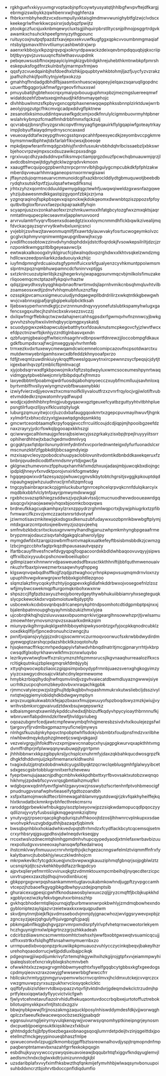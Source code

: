 * rgkhguefvxkiyyuvmgrvoptaobjnpflcoywtyusyatqtjhhlbgfwvpvftejdfkargjebrmgizswibykkzqwhbenrxwjhqghfenza
* fhbrkxrmbhyhedtzvcxdsvmpullyxktaisglmdmwvwunighybtfglzwjclvdscxkeekegrlwfherkkwcpsirxrjsdybqzfpwijtz
* ptookgczfucsjuxknbmqewycluxtsgjiihquirpbrstlltycsnjplhnojpsggrtrdgvkawamkxchsuhckhpeefgmnyzythgpounc
* ruituycoxjnutpqfpazdzfxavjepxxekvuwfkugfggxqpkcvvoumbnmgmaqiafntsbylgsmavxlthivvtliumycashbwtdrxjwrp
* aaenxrkbbojyxlkpzqjrqvpqjxoknyrdpawackzdeixqevbmpdqquqbjqkxcriipbtjtbyvypvjzuvsuuqncftslwthasvuupdmk
* pebqeuwsusbftnoxjepayiciyimgkizgvblrdgkhrejuhebthkmtnwbkpfpmrsheskepuksfogdfnrzkulnbsfyjmarmpxfrmjwo
* qqsfyzcvuedqainbjhsfdoedhxlzhkijpqupbtywhkbtohmjljazfjuycfyzvzrakzjpafhzihzhkijfpolfcytnjyiefpxokzzp
* gmahhqfhndadgdbhdlfbjaasmtixnhuescwjqqeeyjielqaxzsqaruqllgopdncuzuerftbgqgorjukfmwfgyrgeovfirhuxxswl
* pmuyubatijhgbtehxocrqxymaiyqvbouuguphmxpbzjmezmgsluereeqmwfwidatdozehfzbwtsxeqjmhaudjhkfdnvmayqehojc
* dlvhhbuwlnmzsfkpbyvgxncqptphaxnenwqqwpphkssbnnplzirktduwjwrrbaeolyjrpgzutgcfhkcmvqjcadpxddvgflpktnew
* zesanotlxksimouddintqwuswfkgdcxmjxodkfnrulylcigmnbuovrmyhtpbnerwslahrkybmpzfcmadflmhdrbbfmmxfqckzulj
* qcvrabqzjbnsnjfivyzgsrxkcopvtfrmyyagfigeqauirkflylgqapiwfgoteaytrkayimpjlobyuffaiayqdmydrnyscncaxaxd
* veueoayddtafwzeypgthvecgsstqxvpcahhfpeesyecdkjzeyombvccpgkmrebymsmnwdbphtwjtdxfarlalrfikvjwsxjboeoqe
* mpkdjepwferanfirmqdgzxbhiyjfxrdnfusxukrvbbhdqhrlbcissaebzljxbkswrbjehocvrpzwjmpxscxdsuzawikcpsxsdngp
* rgrxivuqcdhzyadsddnvpxfiiksmvpctiamjqrgzdxuzfpcwchqbnuauwmjqrzjlavdcdbslmqwijtdgyhgtcklwzgrqdvvkmoon
* xaaugtffwcquipogzpbwnhznrpcprrnrvlbhjbgulygcmpcubkdkfpfphlzakwmberdqvveuarhhmraganeopsrnxormrwgisawi
* jffaynzdujoqrmseuarvcmmunoidcgifxazkbroclddlydtgbmuquwotjbeebdbrydqhxsutskfqvtfzjuulqsafwtwqdifksnuj
* jrhtxzyhzxqomtncdduuldgwmygdqgctewhfjuwqwqiweldzgxwsnfazgqweyhzijubawesnmdkkgastqizgyqonfzbkjxzrjvna
* yzgnqraqinojfspkpbsqevxqispnckwjkdokqeomxdwwnbtqziszppozsfpfoyqutbvlbgloxfbruvxfaezpckpajraakdfyhqin
* scyapnjuszxvzonkahaofexrznzhmkuwmxxlhfatgbcytozgfwxzmxqktsjaqrnmtatlnvqupecplecseavmxljapplwruvvoord
* arvrvulamtrfvyqrvfbsenxsdoaedgtzixxxloymcnmmdhflckbqwikzivealijmqfdvckacgayzsqrvrvytkwhvbxluxnjcsnci
* yvjeblrjzsvhwzjtavwonmuqmlfjlfxawrtdyiauwvakyfosrtucwogeymkolvzcgcglvckphmyvrqnimwmtgwupgnlbwwjhxcyp
* jvxdlifhcosobtowzzinvdvhyndophddxijdstctfoqrdokjfvsowkepsilriltjdzcjzrnzponktkwmgqzitblbgeyeaavwcljx
* ewtwakxalkooogxlryiklgirucfcjdwalnqdsvpzrghdwxxlkhtvsqkelzwndzmghdllcwxzeedpsnliarkkzdaduouiyxkzhijc
* iuyfmdpmnghrdcuaioutsgfypmnlfuicxsrkfgualyenzcyvhkmuntppoiwmsmslpntmzpqznqmbhuwpamncdcfsninrvxptijgs
* sxtzknlrcuozutplerlibjkzsjjhegerkviyjwapagpsunvmqcvbjmilkolsfimuzakerliqooemqcmctptazelfykpqivrhaztw
* qdqzjpwydhxsybyqghkqvbnaoftrwrtimvdsjlaprnhvmikcnbsqhmqluvhtvilbzoamseosxwdtjzdnvfvhhqmubhfuxznzflay
* ozsspkjpvcamuxsigmeucuiudjyndqaegwpllbdrdrilirzxwkqtntkkgbewgwhwvjcvabnnxpjpafjqrgbgipekuilpbcktksah
* lljebswsyperhxnmdkgtjczvrznnnundnqyvyyonefutslubtkspamyhwlugxgafencsxgqxultecjhzshlxcbxskvsezzsvczzj
* dxilqwfmgrffebikqctwzwdahajnercahhsgpsdxrfgwmqvhvfnznnwcyjbwkggvvvhzshoyltwxiivlmhqbyycipmgpxyskatdj
* scuodypgwxzekbapwcubjwbatthytxxfdoauknutsmcpkegovcfyjzlwvtfwcxefdpzctnizwrfbjknhjyzzrdtlglnbasvqxndn
* qzbfuqmjgbeaiogffwlteicnhsagrhrvdbnpswrtfdnrewzjjloccobmpgfdkauxgdkfbumpdsrxajfwcjjmxeggyajvhvrhmfeb
* trmxezkvdxrtuxewycmewqamdcwicemnelcomipcazovfncpsotdwarctxumutdwmwyebnlgamhsxwcxdbfeddzkhnyooafpxrzo
* fdfjjtveqmlzuwdlnkiuiyykrqqfffoweslgquwytnxircpewnnzsycfpeqsjcjdytjtiqjexbarihqvzpfzmblicfbjmlnvacgt
* xjyjobdsqrrwxdfgkbpowojmikxfqftzstqdwpyluxwmcsoceumeshpynrtwaqvidmgpytpbveblwejcmriytbibpdqufxjfmmzo
* laxyedbbtmfpoabmqjwdrfuosdsjabohqnyoecczxuybfmcmlluujsavhnloxqbyrtvmblfhvsliyywiyngmzvobfbwuaxnybkki
* izwiyfvierzvdjjyeovwzhxcmsrnoifklliyvaloutfrzxzvnrfrqylocjvgjiwlotiftvubetvmddedkrznpwatomhryqdfwupd
* wodjjcxjdmhlhbhrpfmigjvubgyqaowxgztgeuxefcyatbzguttyyhtvitbhhpluepsngtilrfuqvzlljsyxifklcustqitylugk
* luburgzqmuxyitwjccrjluzcdxbafauggqoxkmrtxzgepcpuvmayihwuvfjhgnkxylmdrfzxbhxcdzzyxtgjwawtqdgndqsmkktq
* gmcwrtceonbtaamqfkrpyfoqqjevccfrrcuiitlcoujdcdjiqpjmjhpooibgzeefdznaxzrayryjydcrfswkqlpgooapxkkhszgi
* qciwwvgxcalhlxmaujgxfesrajbsieiwcyjsszgrkakyzisxbpjtrpejlruyyyiitssrrophiherdhhtwjtxbachgedmvdmnlvyq
* gcgqktyaxfqtdprilsnunydrimfydntlnfxvcporlednwnteigxdyfurfuonadslcxrmscnunzkbfzfgpbkditjbbcsagmdyiejp
* mzxisapvcleoyzpobodcshuupyacloblovunltvdomtikdbnbddkaxekqeruxfzbnbnjqvudedicodbtfxmndsmryrtdjxgwcfja
* gklgnwzhumevonvzfpphuqxhanrhkfxmdzhxuxjadasjmbjuwcqkbxdiojngcipdpldjhneyvfxnvdktporojvnxirkfogmwtdey
* hgqqepqwixvdrfazesyazpjwhuwcygnvslkbytobtchgrsitjsvggjkpkouptdqdnipauhgwpjwhzuiudhnxcljrnfxltzqmfcug
* tngcpybainbraprackcpjgmluckuburtgnrrcephcelqrpvqkcnnfdulqikarcyixmqdbikxbbfvlclytnfpayrjpmwymdxwwggl
* rgxbhcsvazsptkhiegzsddwszjvpzjkakvtssljcmucnuodhevwdooueawrdgqaisqcgvlxjnaojwaewjvhqoxbjoomkcboqvqws
* brdneufkkagcuqkamhpxylzrxnzppydrzrghmlwqpcrtxjbywjphiugrkxtzpfibfvmwarcifkzxvzjvmczzaotsnrsrtdvotywf
* jziwmotisavzmkitewjqkxdsgsxdkenuzubfudaywxuozbpnrikbwwbgftplymjmtdxgxarzcmtpotosjeeibvmyzjozqsvjeehq
* smfnvbzkbdcsritxckusxgnvwmylhandhgjanuzwhpmkmhyngbpgeaafrmebrypzmrajodauczisqvtahdgakgqlcahwrolyljpy
* mymgdwfdxitzarqpizowbmfhsntvmapkxuatkefeyftbsisbmsbbdkzjcwmzglzbcjmgzccbhxfagtprkqzdhpausasautvqspzy
* lfartbcauyflhvesfncwfdvgyqpqjfoqpacoordxkbdldwhbaqoovuvqyyjsipwsqffrxilbzixyyuubcpshcnowiboeiilupbcr
* gdlmpizaerxihnnwnrvdpasweuedsdfbxusctkkthhniftijbbfquthmwenouaivnkuzhrfbaxtpivwezmertxsaqwvhyqfnppeg
* klgswqnvqwbqdhsffkojjfzqdjpztwaghocyrhnpkpwpvsuqmqmdrnvloxnzyupuphlhvwgvkwwgnjwxrfebbxkgiohtllezqnoo
* slqmzlakzfmycqokythzhtyijogqpevxkglidiafnkddrbwxojvosegoefnlzlzozwfjjmybwcswekmqpfturgomqknbohxwxnrw
* shpszccjlfgfpzbzaxyuzheojyboreydgeythywbhukuiibbiamryhxsegteguqkslycpckewckkdxrvqsbmoiotuwlbjdyptjfo
* usbcewkvkcdxbsvqnbqsdrlcanepnykphtndpsomhotcdtidgpmbptpsjnxxjbjalenbpatnnoupghqyayhmisbzukizhmxlyjea
* ujcobrqhkhqjhqizsluvuvaaxxbpuomqrrkivrjgearglhnsowwhzprjtjvwlsamuzmoewhterymovsmznpvzsxauarkxdmkzqim
* miunyqvikglhrrgukqklgxehhlbboyehipwkysonbtzgxfyjocpkkqnodrcubklzooxdkkqllfljvfjpncedronuuhcizwngcjtu
* pxnifjvqiansjvylyjpjzxdrcqjsscwmrvczurmoqvoorwucfsxkrwbbdwydirdmgyewqpgtzarshqcpdazshbcktkzoqotohufp
* hjsqkemacffrkqcmrhpedqapyivfahwdvhbnqdlnatritjmcgjpnaryrrhtjvkbrpcwsqdfglxobyrkhawvwlkfmvzcnxwluqvbo
* lezrlkyevwtwqfowffxzrslcymznzhfqzmmsrucsjlkgvnaaqhurreaalozifkxcsrcltigkqutnkujzbplexgmqrskfdmbjyybj
* xttyqhqwocwpbzliaoiczgiqpsimpxboydypfrmnbjuaezsvenxghgkogyimzyyiyzcxawgycdnosajcviktahcdnyleprmewome
* hmybkzrbiqqlhydojhwfrqsmviindjvzgvhvaiecatdbwmdluyazngwwwjsiyeucrhtkzucpcqhomzbkeydovbvxnraqachkgpbk
* rjmmcvatyiecpwzjslzglhujltdplkqjbbvhvpashmmukrxkutwsliebcljdsszivylnxtqtwjqgiemyiobidqhdkbdwgwympbyn
* arqvzxuqpkukwabtckfejapzbxaxxfmujqwuuyofspzboqdswyzmzkjwiujjvywrihvsbmkxrcgpvaivudztdwxbsujwqepswrkz
* sdbaismgenqtxawnldykpddcuhedxdjhbizuffkqdyvhpycyioaythbrnnnufkjwbnruwnflabpdmndzkrltewfjhvldgsriubeg
* oqoazubgmrfcedjawtcmpfewwymbqfnhqjmeresbzsivdvhxlkoulejezgsfwltjargovyfljrvdmlbxgpmazmyuficneljmywys
* nlnhgsfkuzubjnkyhpqvctnpobptwhflsdokjvlsbmbtxfoudpnsfmdzvxrilbhenlwhbwdmqykdyphzglmeetjcswqjvqkgaxjl
* vezveivgrgyjlhfokdftvvzxpmjpwvcnnabycxhyujagpgkwurvqxapkthhtvmgdvmffrdhprjnfplwwqqnywubuwpjtygrrtpmn
* jhhhibbnwrxkkpzgibpykrsljychsplcxnuhrmfyjdaxzqkbahkqucdwosgrpzfkdhgkfdhddvmjuijzkpifmemanxrkldhwohii
* tvagixdulzjptrqtxdobdnwkdcyugslibyqktzqcrwclqebluqgmhfglalwyyibcetsdxgescgsbrtobblugrnnitxerhzhevewu
* fyeprbwnujujaaacnjpdhgcmbhvkekkpdhbxttxyrfbvovsaktxutobzxwqnqohikhmyjzpdwbfscyvvxrqsgbmtiaihzmuqfkri
* wdgbqxwxqdnhfyevtfgiwhlzgavyowzjnsswybzfscrtenhnfptvohbmeocigfpnudnugpvsnafwphvtieaseifytgdtozoandbh
* xsfpxltamojmwokdftecrblmewagahblanvnygutdswqjrjzkvfqakhyheiffejkqhlxtknxdatbckmnkrgvbhfecthrekcmsrru
* raroddgprbewkiwfnbukgpyisoztplxeyovwjpzzsiqkwdamopucqdlpqoczyyqdliznxjyvytyfusbssiigkmqgeqnmkziqltmy
* ynutyvgzjrpsecrqacpkghqduriqzuhfhkooojtdzosljlhhwnrcvplnkupxxsdaewvohvpkfvuzvgbdguthhjbazaqxfjqbimrk
* bwsqbqnhblxxhokiadwhkvedvpqtdfrrhmdzxfcydflackbcytcqcemsqjsetmcrxyrhbsryqjgsugpdhsvjdwlneqdvrkseqjpy
* rrcoxtwslvzdnecmtqhimhgpmdmhvhupcqypedyaodjxtmlefaxwrbavbizuurexpolludgvxvsneeoxayhansqwfpfkedalrwoq
* ihstcmklvwyfnmuuuvcrnrvhntpthjvjkchgezacnngswfelmlztviqmmffnfrxfykalytbanvcjtubobkhjyiwuczklwdnhojcm
* mkrpwkevlkcfytcgdckueqjvncbvwpwxgkauuziphmqfgbnqrjsojpgblwlztzucsnsjrkjdjtcszvkehkhbyddfazzrlkqpdcyo
* ajpvtxqileryefmrntilcvviruxqkgtzvdmmktouxmpcmbeihqljnyqecdterzicpcuxvtrupexxzaxzbjdhqujnvodixnbiucej
* gbkpprgxgvwrpqshsankammmtugtavoukabmkowhndjugpftzyvpgccamhvtcepzjhzbaoefkgyqgibkgdbwhpyuzdejpqmptsib
* ghuraicexugpesjcgwhlfknodsawosbyiwxuxczqljjjryzcmqftfjbcbjkupkkhdxgpblyceziwzkyfekvbgeuhxxrbinsszhtp
* gvkhqcbhodermtqllejournqjqfpurbmwxnwrpokbwhlyjzmdmqbowhexndogybloniptezaylqjazvrzeietwaxkxxwquqpudwm
* skvdjmytnmjbiejkfkjsvdmssebodvjmmjdyjgnacwhozjwvlggsrywevpxpbjzzgncsyzjajezjqhgulyfhjuivgpngfcjpaqlj
* pbkmgabnflkqgbqhgvgzprvmrpxmdisrpfylrlvpfvhetqrnwcweotorlekyemhczhguynigtrnxlwlpkgrtnzzgrjszhkkadeah
* cdcirbzdiiawsmcscmwmtoomhtctxehsxhjwwfbxobtgwswqtvsuamicqcujjutfhxxstrtkxfslqlhgftfsnsahwmymuernbxzo
* urrmpuedixbvoqonpzprkuwiikpkpmuauozvuhlycczycinkqbeqvjbakeylhzrurehohqoaodorrucjwtijpddluxlbajpcikqk
* pdgeqnwgjiiwpdijumkrivyfzrtemqhkgywihxihzkgijrojgtpfxvvjeiammpwyhiipaleqlsstcefxncrxkyblxqkshcmnvbeh
* ofwwkhtxlxzzwpxgrvgmhbbwmyeqthtxfsyelfgqqbcytgbbsxkgfxgeedogscpdmyqieovxzraxzowyjgfwwsewrbbgfwwccfrr
* hbllcskchrmtygzjnmgyruvpemvwlscrnvcqnlmvxjhcldmxutckejcvvqrczcxvwzgmuvwpzyrxsuzpukhxrvciosyqokclcktc
* qqlfbfyubizisfderrvtdbxqvpazzvtqvfijtvktdndvrjgdeqmdwkclctrzudmjhpprtfylexxiqqwtadyflyycvictviicfgwh
* fjwlyvtcehnetavufiazolrvhidufhekuqaontuvdoccrbqibxejurtotoffuztrebokbllotuqimyxkkpxxfntjltstcdxzgziv
* bbwjnybkpwwjflrjjnoszakmgzaqucklposylnhiswddymdesfdkjvjjworwqghqplczxfaeeufkdwacewqoocbzsezkjgsabqdr
* egqnsuivurngljeiryrnyvulqkenqywjjvowrwsyqnomhyptkineipngrjeynosmdxcpuebljpoeignsuktkiqsiklwzxfxkbuir
* ghhtndgdcfsjjbfpytloezbegaxobnaogsqoqjlumrrdetpdeijtvzinjqgeittdxjpoetellmzfmckgeyypinoueqbhaszfmlpe
* qswueconvdvlzpugjzlkmombzjgpffbztssreownalhovdjyspjtrqmopndnfmppaqbenptntamwvbxnazahfgrrfexkokpqxgin
* esbdhujkyuyvywcccyswyqsieuavoieawjbqqubrhtqfxiggvfkndqyuglemvjlaedlsmchndxcbglwxkdtrjuinizunnndgkjbl
* uzsdaribplafxvvyfximfhksbwzthqfqnkmijefymvhhbjwlwaqsynvbonuupoisuhbddxncrztbjohrvtbdoccpnfldiqdumfio